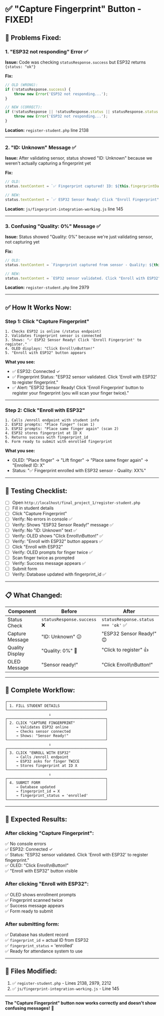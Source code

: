 # ✅ **"Capture Fingerprint" Button - FIXED!**

## 🐛 **Problems Fixed:**

### **1. "ESP32 not responding" Error** ✅
**Issue:** Code was checking `statusResponse.success` but ESP32 returns `{status: "ok"}`

**Fix:**
```javascript
// OLD (WRONG):
if (!statusResponse.success) {
    throw new Error('ESP32 not responding...');
}

// NEW (CORRECT):
if (!statusResponse || !statusResponse.status || statusResponse.status !== 'ok') {
    throw new Error('ESP32 not responding...');
}
```

**Location:** `register-student.php` line 2138

---

### **2. "ID: Unknown" Message** ✅
**Issue:** After validating sensor, status showed "ID: Unknown" because we weren't actually capturing a fingerprint yet

**Fix:**
```javascript
// OLD:
status.textContent = `✅ Fingerprint captured! ID: ${this.fingerprintData?.fingerprint_id || 'Unknown'}`;

// NEW:
status.textContent = `✅ ESP32 Sensor Ready! Click "Enroll Fingerprint" to register.`;
```

**Location:** `js/fingerprint-integration-working.js` line 145

---

### **3. Confusing "Quality: 0%" Message** ✅
**Issue:** Status showed "Quality: 0%" because we're just validating sensor, not capturing yet

**Fix:**
```javascript
// OLD:
status.textContent = `Fingerprint captured from sensor - Quality: ${this.fingerprintQuality}%`;

// NEW:
status.textContent = `ESP32 sensor validated. Click "Enroll with ESP32" to register fingerprint.`;
```

**Location:** `register-student.php` line 2979

---

## ✅ **How It Works Now:**

### **Step 1: Click "Capture Fingerprint"**
```
1. Checks ESP32 is online (/status endpoint)
2. Validates fingerprint sensor is connected
3. Shows: "✅ ESP32 Sensor Ready! Click 'Enroll Fingerprint' to register."
4. OLED displays: "Click Enroll\nButton!"
5. "Enroll with ESP32" button appears
```

**What you see:**
- ✅ ESP32: Connected ✓
- ✅ Fingerprint Status: "ESP32 sensor validated. Click 'Enroll with ESP32' to register fingerprint."
- ✅ Alert: "ESP32 Sensor Ready! Click 'Enroll Fingerprint' button to register your fingerprint (you will scan your finger twice)."

---

### **Step 2: Click "Enroll with ESP32"**
```
1. Calls /enroll endpoint with student info
2. ESP32 prompts: "Place finger" (scan 1)
3. ESP32 prompts: "Place same finger again" (scan 2)
4. ESP32 stores fingerprint at ID X
5. Returns success with fingerprint_id
6. Form ready to submit with enrolled fingerprint
```

**What you see:**
- OLED: "Place finger" → "Lift finger" → "Place same finger again" → "Enrolled! ID: X"
- Status: "✅ Fingerprint enrolled with ESP32 sensor - Quality: XX%"

---

## 🎯 **Testing Checklist:**

- [ ] Open `http://localhost/final_project_1/register-student.php`
- [ ] Fill in student details
- [ ] Click "Capture Fingerprint"
- [ ] Verify: No errors in console ✅
- [ ] Verify: Shows "ESP32 Sensor Ready!" message ✅
- [ ] Verify: No "ID: Unknown" text ✅
- [ ] Verify: OLED shows "Click Enroll\nButton!" ✅
- [ ] Verify: "Enroll with ESP32" button appears ✅
- [ ] Click "Enroll with ESP32"
- [ ] Verify: OLED prompts for finger twice ✅
- [ ] Scan finger twice as prompted
- [ ] Verify: Success message appears ✅
- [ ] Submit form
- [ ] Verify: Database updated with fingerprint_id ✅

---

## 📋 **What Changed:**

| Component | Before | After |
|-----------|--------|-------|
| Status Check | `statusResponse.success` ❌ | `statusResponse.status === 'ok'` ✅ |
| Capture Message | "ID: Unknown" 😕 | "ESP32 Sensor Ready!" 😊 |
| Quality Display | "Quality: 0%" 🤔 | "Click to register" 👍 |
| OLED Message | "Sensor ready!" | "Click Enroll\nButton!" |

---

## 🚀 **Complete Workflow:**

```
┌─────────────────────────────────────────────┐
│ 1. FILL STUDENT DETAILS                     │
└─────────────────────────────────────────────┘
                    ↓
┌─────────────────────────────────────────────┐
│ 2. CLICK "CAPTURE FINGERPRINT"              │
│    → Validates ESP32 online                 │
│    → Checks sensor connected                │
│    → Shows: "Sensor Ready!"                 │
└─────────────────────────────────────────────┘
                    ↓
┌─────────────────────────────────────────────┐
│ 3. CLICK "ENROLL WITH ESP32"                │
│    → Calls /enroll endpoint                 │
│    → ESP32 asks for finger TWICE            │
│    → Stores fingerprint at ID X             │
└─────────────────────────────────────────────┘
                    ↓
┌─────────────────────────────────────────────┐
│ 4. SUBMIT FORM                              │
│    → Database updated                       │
│    → fingerprint_id = X                     │
│    → fingerprint_status = 'enrolled'        │
└─────────────────────────────────────────────┘
```

---

## 🎉 **Expected Results:**

### **After clicking "Capture Fingerprint":**
✅ No console errors  
✅ ESP32: Connected ✓  
✅ Status: "ESP32 sensor validated. Click 'Enroll with ESP32' to register fingerprint."  
✅ OLED: "Click Enroll\nButton!"  
✅ "Enroll with ESP32" button visible  

### **After clicking "Enroll with ESP32":**
✅ OLED shows enrollment prompts  
✅ Fingerprint scanned twice  
✅ Success message appears  
✅ Form ready to submit  

### **After submitting form:**
✅ Database has student record  
✅ `fingerprint_id` = actual ID from ESP32  
✅ `fingerprint_status` = 'enrolled'  
✅ Ready for attendance system to use  

---

## 🔧 **Files Modified:**

1. ✅ `register-student.php` - Lines 2138, 2979, 2212
2. ✅ `js/fingerprint-integration-working.js` - Line 145

---

**The "Capture Fingerprint" button now works correctly and doesn't show confusing messages!** 🎯
